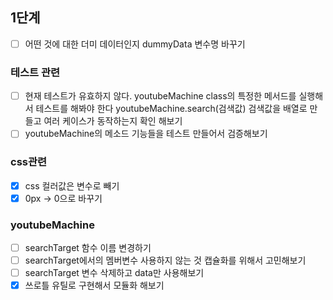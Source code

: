 ## 1단계

- [ ] 어떤 것에 대한 더미 데이터인지 dummyData 변수명 바꾸기

### 테스트 관련

- [ ] 현재 테스트가 유효하지 않다. youtubeMachine class의 특정한 메서드를 실행해서 테스트를 해봐야 한다
      youtubeMachine.search(검색값) 검색값을 배열로 만들고 여러 케이스가 동작하는지 확인 해보기
- [ ] youtubeMachine의 메소드 기능들을 테스트 만들어서 검증해보기

### css관련

- [x] css 컬러값은 변수로 빼기
- [x] 0px -> 0으로 바꾸기

### youtubeMachine

- [ ] searchTarget 함수 이름 변경하기
- [ ] searchTarget에서의 멤버변수 사용하지 않는 것 캡슐화를 위해서 고민해보기
- [ ] searchTarget 변수 삭제하고 data만 사용해보기
- [x] 쓰로틀 유틸로 구현해서 모듈화 해보기
